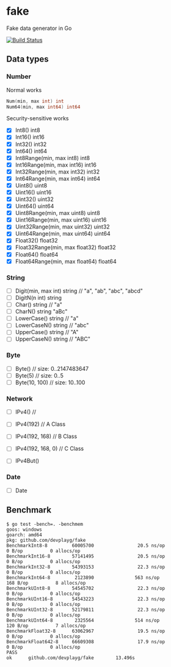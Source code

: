 # fake

Fake data generator in Go

[![Build Status](https://travis-ci.org/devplayg/fake.svg?branch=master)](https://travis-ci.org/devplayg/fake)

## Data types

### Number

Normal works

```go
Num(min, max int) int 
Num64(min, max int64) int64
``` 

Security-sensitive works

- [X] Int8() int8 
- [X] Int16() int16 
- [X] Int32() int32 
- [X] Int64() int64 
- [X] Int8Range(min, max int8) int8 
- [X] Int16Range(min, max int16) int16 
- [X] Int32Range(min, max int32) int32 
- [X] Int64Range(min, max int64) int64 
- [X] Uint8() uint8 
- [X] Uint16() uint16 
- [X] Uint32() uint32 
- [X] Uint64() uint64 
- [X] Uint8Range(min, max uint8) uint8 
- [X] Uint16Range(min, max uint16) uint16 
- [X] Uint32Range(min, max uint32) uint32 
- [X] Uint64Range(min, max uint64) uint64 
- [X] Float32() float32 
- [X] Float32Range(min, max float32) float32 
- [X] Float64() float64 
- [X] Float64Range(min, max float64) float64 

### String 

- [ ] Digit(min, max int) string // "a", "ab", "abc", "abcd"
- [ ] DigitN(n int) string
- [ ] Char() string // "a"
- [ ] CharN() string "aBc"
- [ ] LowerCase() string // "a"
- [ ] LowerCaseN() string // "abc"
- [ ] UpperCase() string // "A"
- [ ] UpperCaseN() string // "ABC"

### Byte

- [ ] Byte() // size: 0..2147483647
- [ ] Byte(5) // size: 0..5
- [ ] Byte(10, 100) // size: 10..100

### Network

- [ ] IPv4() //
- [ ] IPv4(192) // A Class
- [ ] IPv4(192, 168) // B Class
- [ ] IPv4(192, 168, 0) // C Class
- [ ] IPv4But()


### Date

- [ ] Date

## Benchmark

    $ go test -bench=. -benchmem
    goos: windows
    goarch: amd64
    pkg: github.com/devplayg/fake
    BenchmarkInt8-8         60005700                20.5 ns/op             0 B/op          0 allocs/op
    BenchmarkInt16-8        57141495                20.5 ns/op             0 B/op          0 allocs/op
    BenchmarkInt32-8        54393153                22.3 ns/op             0 B/op          0 allocs/op
    BenchmarkInt64-8         2123890               563 ns/op             168 B/op          8 allocs/op
    BenchmarkUInt8-8        54545702                22.3 ns/op             0 B/op          0 allocs/op
    BenchmarkUInt16-8       54543223                22.3 ns/op             0 B/op          0 allocs/op
    BenchmarkUInt32-8       52179811                22.3 ns/op             0 B/op          0 allocs/op
    BenchmarkUInt64-8        2325564               514 ns/op             120 B/op          7 allocs/op
    BenchmarkFloat32-8      63062967                19.5 ns/op             0 B/op          0 allocs/op
    BenchmarkFloat642-8     66609308                17.9 ns/op             0 B/op          0 allocs/op
    PASS
    ok      github.com/devplayg/fake        13.496s